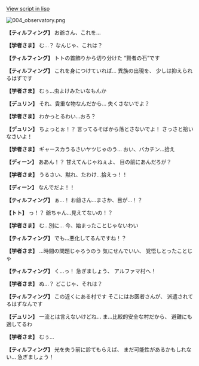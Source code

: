 [View script in lisp](../scripts/1451002.txt)

![004_observatory.png](../images/backgrounds/004_observatory.png)

**【ティルフィング】**
お爺さん、これを…

**【学者さま】**
む…？
なんじゃ、これは？

**【ティルフィング】**
トトの首飾りから切り分けた
“賢者の石”です

**【ティルフィング】**
これを身につけていれば…
異族の出現を、
少しは抑えられるはずです

**【学者さま】**
むぅ…虫よけみたいなもんか

**【デュリン】**
それ、貴重な物なんだから…
失くさないでよ？

**【学者さま】**
わかっとるわい…おろ？

**【デュリン】**
ちょっとぉ！？
言ってるそばから落とさないでよ！
さっさと拾いなさいよ！

**【学者さま】**
ギャースカうるさいヤツじゃのう…
おい、バカチン…拾え

**【ディーン】**
ああん！？
甘えてんじゃねぇよ、
目の前にあんだろが？

**【学者さま】**
うるさい、黙れ、たわけ…拾えっ！！

**【ディーン】**
なんでだよ！！

**【ティルフィング】**
ぁ…！
お爺さん…まさか、目が…！？

**【トト】**
っ！？
爺ちゃん…見えてないの！？

**【学者さま】**
む…別に…
今、始まったことじゃないわい

**【ティルフィング】**
でも…悪化してるんですね！？

**【学者さま】**
…時間の問題じゃろうのう
気にせんでいい、
覚悟しとったことじゃ

**【ティルフィング】**
く…っ！
急ぎましょう、
アルファマ村へ！

**【学者さま】**
ぬ…？
どこじゃ、それは？

**【ティルフィング】**
この近くにある村です
そこにはお医者さんが、
派遣されてるはずなんです

**【デュリン】**
一流とは言えないけどね…
ま…比較的安全な村だから、
避難にも適してるわ

**【学者さま】**
むぅ…

**【ティルフィング】**
光を失う前に診てもらえば、
まだ可能性があるかもしれない…
急ぎましょう！